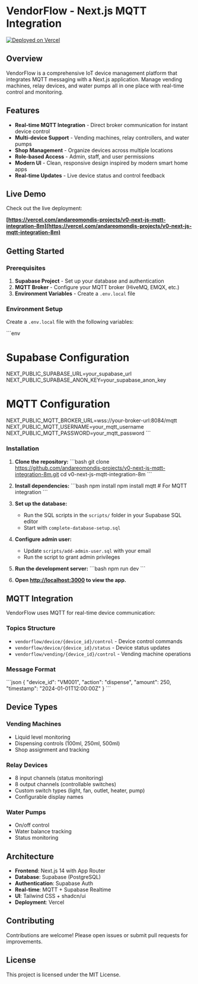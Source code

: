 # VendorFlow - Next.js MQTT Integration

[![Deployed on Vercel](https://img.shields.io/badge/Deployed%20on-Vercel-black?style=for-the-badge&logo=vercel)](https://vercel.com/andareomondis-projects/v0-next-js-mqtt-integration-8m)

## Overview

VendorFlow is a comprehensive IoT device management platform that integrates MQTT messaging with a Next.js application. Manage vending machines, relay devices, and water pumps all in one place with real-time control and monitoring.

## Features

- **Real-time MQTT Integration** - Direct broker communication for instant device control
- **Multi-device Support** - Vending machines, relay controllers, and water pumps
- **Shop Management** - Organize devices across multiple locations
- **Role-based Access** - Admin, staff, and user permissions
- **Modern UI** - Clean, responsive design inspired by modern smart home apps
- **Real-time Updates** - Live device status and control feedback

## Live Demo

Check out the live deployment:

**[https://vercel.com/andareomondis-projects/v0-next-js-mqtt-integration-8m](https://vercel.com/andareomondis-projects/v0-next-js-mqtt-integration-8m)**

## Getting Started

### Prerequisites

1. **Supabase Project** - Set up your database and authentication
2. **MQTT Broker** - Configure your MQTT broker (HiveMQ, EMQX, etc.)
3. **Environment Variables** - Create a `.env.local` file

### Environment Setup

Create a `.env.local` file with the following variables:

\`\`\`env
# Supabase Configuration
NEXT_PUBLIC_SUPABASE_URL=your_supabase_url
NEXT_PUBLIC_SUPABASE_ANON_KEY=your_supabase_anon_key

# MQTT Configuration
NEXT_PUBLIC_MQTT_BROKER_URL=wss://your-broker-url:8084/mqtt
NEXT_PUBLIC_MQTT_USERNAME=your_mqtt_username
NEXT_PUBLIC_MQTT_PASSWORD=your_mqtt_password
\`\`\`

### Installation

1. **Clone the repository:**
    \`\`\`bash
    git clone https://github.com/andareomondis-projects/v0-next-js-mqtt-integration-8m.git
    cd v0-next-js-mqtt-integration-8m
    \`\`\`

2. **Install dependencies:**
    \`\`\`bash
    npm install
    npm install mqtt  # For MQTT integration
    \`\`\`

3. **Set up the database:**
    - Run the SQL scripts in the `scripts/` folder in your Supabase SQL editor
    - Start with `complete-database-setup.sql`

4. **Configure admin user:**
    - Update `scripts/add-admin-user.sql` with your email
    - Run the script to grant admin privileges

5. **Run the development server:**
    \`\`\`bash
    npm run dev
    \`\`\`

6. **Open [http://localhost:3000](http://localhost:3000) to view the app.**

## MQTT Integration

VendorFlow uses MQTT for real-time device communication:

### Topics Structure
- `vendorflow/device/{device_id}/control` - Device control commands
- `vendorflow/device/{device_id}/status` - Device status updates
- `vendorflow/vending/{device_id}/control` - Vending machine operations

### Message Format
\`\`\`json
{
  "device_id": "VM001",
  "action": "dispense",
  "amount": 250,
  "timestamp": "2024-01-01T12:00:00Z"
}
\`\`\`

## Device Types

### Vending Machines
- Liquid level monitoring
- Dispensing controls (100ml, 250ml, 500ml)
- Shop assignment and tracking

### Relay Devices
- 8 input channels (status monitoring)
- 8 output channels (controllable switches)
- Custom switch types (light, fan, outlet, heater, pump)
- Configurable display names

### Water Pumps
- On/off control
- Water balance tracking
- Status monitoring

## Architecture

- **Frontend**: Next.js 14 with App Router
- **Database**: Supabase (PostgreSQL)
- **Authentication**: Supabase Auth
- **Real-time**: MQTT + Supabase Realtime
- **UI**: Tailwind CSS + shadcn/ui
- **Deployment**: Vercel

## Contributing

Contributions are welcome! Please open issues or submit pull requests for improvements.

## License

This project is licensed under the MIT License.
